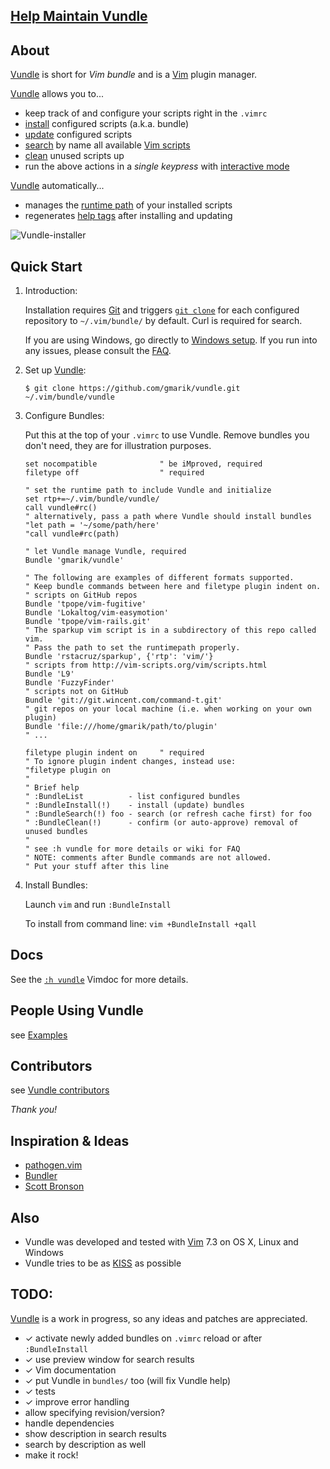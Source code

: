 ## [Help Maintain Vundle](https://github.com/gmarik/Vundle.vim/issues/241)

## About

[Vundle] is short for _Vim bundle_ and is a [Vim] plugin manager.

[Vundle] allows you to...

* keep track of and configure your scripts right in the `.vimrc`
* [install] configured scripts (a.k.a. bundle)
* [update] configured scripts
* [search] by name all available [Vim scripts]
* [clean] unused scripts up
* run the above actions in a *single keypress* with [interactive mode]

[Vundle] automatically...

* manages the [runtime path] of your installed scripts
* regenerates [help tags] after installing and updating

![Vundle-installer](http://25.media.tumblr.com/tumblr_m8m96w06G81r39828o1_1280.png)

## Quick Start

1. Introduction:

   Installation requires [Git] and triggers [`git clone`] for each configured repository to `~/.vim/bundle/` by default.
   Curl is required for search.

   If you are using Windows, go directly to [Windows setup]. If you run into any issues, please consult the [FAQ].

2. Set up [Vundle]:

   `$ git clone https://github.com/gmarik/vundle.git ~/.vim/bundle/vundle`

3. Configure Bundles:

   Put this at the top of your `.vimrc` to use Vundle. Remove bundles you don't need, they are for illustration purposes.

   ```vim
   set nocompatible              " be iMproved, required
   filetype off                  " required

   " set the runtime path to include Vundle and initialize
   set rtp+=~/.vim/bundle/vundle/
   call vundle#rc()
   " alternatively, pass a path where Vundle should install bundles
   "let path = '~/some/path/here'
   "call vundle#rc(path)

   " let Vundle manage Vundle, required
   Bundle 'gmarik/vundle'

   " The following are examples of different formats supported.
   " Keep bundle commands between here and filetype plugin indent on.
   " scripts on GitHub repos
   Bundle 'tpope/vim-fugitive'
   Bundle 'Lokaltog/vim-easymotion'
   Bundle 'tpope/vim-rails.git'
   " The sparkup vim script is in a subdirectory of this repo called vim.
   " Pass the path to set the runtimepath properly.
   Bundle 'rstacruz/sparkup', {'rtp': 'vim/'}
   " scripts from http://vim-scripts.org/vim/scripts.html
   Bundle 'L9'
   Bundle 'FuzzyFinder'
   " scripts not on GitHub
   Bundle 'git://git.wincent.com/command-t.git'
   " git repos on your local machine (i.e. when working on your own plugin)
   Bundle 'file:///home/gmarik/path/to/plugin'
   " ...

   filetype plugin indent on     " required
   " To ignore plugin indent changes, instead use:
   "filetype plugin on
   "
   " Brief help
   " :BundleList          - list configured bundles
   " :BundleInstall(!)    - install (update) bundles
   " :BundleSearch(!) foo - search (or refresh cache first) for foo
   " :BundleClean(!)      - confirm (or auto-approve) removal of unused bundles
   "
   " see :h vundle for more details or wiki for FAQ
   " NOTE: comments after Bundle commands are not allowed.
   " Put your stuff after this line
   ```

4. Install Bundles:

   Launch `vim` and  run `:BundleInstall`

   To install from command line: `vim +BundleInstall +qall`

## Docs

See the [`:h vundle`](https://github.com/gmarik/vundle/blob/master/doc/vundle.txt) Vimdoc for more details.

## People Using Vundle

see [Examples](https://github.com/gmarik/vundle/wiki/Examples)

## Contributors

see [Vundle contributors](https://github.com/gmarik/vundle/graphs/contributors)

*Thank you!*

## Inspiration & Ideas

* [pathogen.vim](http://github.com/tpope/vim-pathogen/)
* [Bundler](https://github.com/bundler/bundler)
* [Scott Bronson](http://github.com/bronson)

## Also

* Vundle was developed and tested with [Vim] 7.3 on OS X, Linux and Windows
* Vundle tries to be as [KISS](http://en.wikipedia.org/wiki/KISS_principle) as possible

## TODO:
[Vundle] is a work in progress, so any ideas and patches are appreciated.

* ✓ activate newly added bundles on `.vimrc` reload or after `:BundleInstall`
* ✓ use preview window for search results
* ✓ Vim documentation
* ✓ put Vundle in `bundles/` too (will fix Vundle help)
* ✓ tests
* ✓ improve error handling
* allow specifying revision/version?
* handle dependencies
* show description in search results
* search by description as well
* make it rock!

[Vundle]:http://github.com/gmarik/vundle
[Windows setup]:https://github.com/gmarik/vundle/wiki/Vundle-for-Windows
[FAQ]:https://github.com/gmarik/vundle/wiki
[Vim]:http://www.vim.org
[Git]:http://git-scm.com
[`git clone`]:http://gitref.org/creating/#clone

[Vim scripts]:http://vim-scripts.org/vim/scripts.html
[help tags]:http://vimdoc.sourceforge.net/htmldoc/helphelp.html#:helptags
[runtime path]:http://vimdoc.sourceforge.net/htmldoc/options.html#%27runtimepath%27

[install]:https://github.com/gmarik/vundle/blob/master/doc/vundle.txt#L179-198
[update]:https://github.com/gmarik/vundle/blob/master/doc/vundle.txt#L200-209
[search]:https://github.com/gmarik/vundle/blob/master/doc/vundle.txt#L211-238
[clean]:https://github.com/gmarik/vundle/blob/master/doc/vundle.txt#L247-260
[interactive mode]:https://github.com/gmarik/vundle/blob/master/doc/vundle.txt#L263-303
